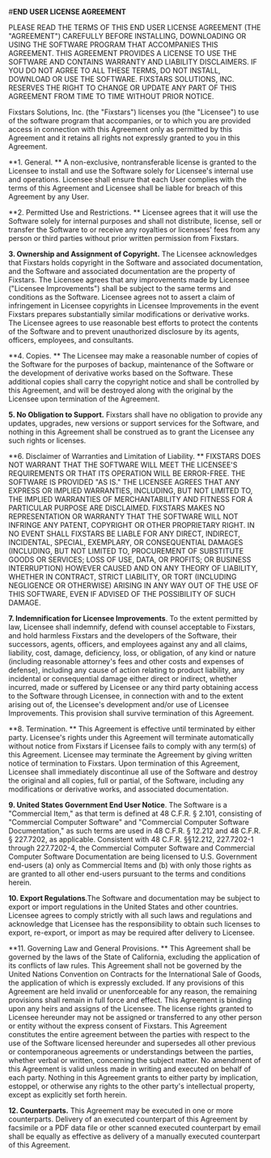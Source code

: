 #**END USER LICENSE AGREEMENT**

PLEASE READ THE TERMS OF THIS END USER LICENSE AGREEMENT (THE &quot;AGREEMENT&quot;) CAREFULLY BEFORE INSTALLING, DOWNLOADING OR USING THE SOFTWARE PROGRAM THAT ACCOMPANIES THIS AGREEMENT. THIS AGREEMENT PROVIDES A LICENSE TO USE THE SOFTWARE AND CONTAINS WARRANTY AND LIABILITY DISCLAIMERS.  IF YOU DO NOT AGREE TO ALL THESE TERMS, DO NOT INSTALL, DOWNLOAD OR USE THE SOFTWARE. FIXSTARS SOLUTIONS, INC. RESERVES THE RIGHT TO CHANGE OR UPDATE ANY PART OF THIS AGREEMENT FROM TIME TO TIME WITHOUT PRIOR NOTICE.

Fixstars Solutions, Inc. (the &quot;Fixstars&quot;) licenses you (the &quot;Licensee&quot;) to use of the software program that accompanies, or to which you are provided access in connection with this Agreement only as permitted by this Agreement and it retains all rights not expressly granted to you in this Agreement.

**1.  General.  ** A non-exclusive, nontransferable license is granted to the Licensee to install and use the Software solely for Licensee&#39;s internal use and operations. Licensee shall ensure that each User complies with the terms of this Agreement and Licensee shall be liable for breach of this Agreement by any User.

**2.  Permitted Use and Restrictions.  ** Licensee agrees that it will use the Software solely for internal purposes and shall not distribute, license, sell or transfer the Software to or receive any royalties or licensees&#39; fees from any person or third parties without prior written permission from Fixstars.

**3.  Ownership and Assignment of Copyright.**  The Licensee acknowledges that Fixstars holds copyright in the Software and associated documentation, and the Software and associated documentation are the property of Fixstars.  The Licensee agrees that any improvements made by Licensee (&quot;Licensee Improvements&quot;) shall be subject to the same terms and conditions as the Software.  Licensee agrees not to assert a claim of infringement in Licensee copyrights in Licensee Improvements in the event Fixstars prepares substantially similar modifications or derivative works.  The Licensee agrees to use reasonable best efforts to protect the contents of the Software and to prevent unauthorized disclosure by its agents, officers, employees, and consultants.

**4.  Copies.  ** The Licensee may make a reasonable number of copies of the Software for the purposes of backup, maintenance of the Software or the development of derivative works based on the Software.  These additional copies shall carry the copyright notice and shall be controlled by this Agreement, and will be destroyed along with the original by the Licensee upon termination of the Agreement.

**5. No Obligation to Support.**  Fixstars shall have no obligation to provide any updates, upgrades, new versions or support services for the Software, and nothing in this Agreement shall be construed as to grant the Licensee any such rights or licenses.

**6.  Disclaimer of Warranties and Limitation of Liability.  ** FIXSTARS DOES NOT WARRANT THAT THE SOFTWARE WILL MEET THE LICENSEE&#39;S REQUIREMENTS OR THAT ITS OPERATION WILL BE ERROR-FREE. THE SOFTWARE IS PROVIDED &quot;AS IS.&quot; THE LICENSEE AGREES THAT ANY EXPRESS OR IMPLIED WARRANTIES, INCLUDING, BUT NOT LIMITED TO, THE IMPLIED WARRANTIES OF MERCHANTABILITY AND FITNESS FOR A PARTICULAR PURPOSE ARE DISCLAIMED.  FIXSTARS MAKES NO REPRESENTATION OR WARRANTY THAT THE SOFTWARE WILL NOT INFRINGE ANY PATENT, COPYRIGHT OR OTHER PROPRIETARY RIGHT.  IN NO EVENT SHALL FIXSTARS BE LIABLE FOR ANY DIRECT, INDIRECT, INCIDENTAL, SPECIAL, EXEMPLARY, OR CONSEQUENTIAL DAMAGES (INCLUDING, BUT NOT LIMITED TO, PROCUREMENT OF SUBSTITUTE GOODS OR SERVICES; LOSS OF USE, DATA, OR PROFITS; OR BUSINESS INTERRUPTION) HOWEVER CAUSED AND ON ANY THEORY OF LIABILITY, WHETHER IN CONTRACT, STRICT LIABILITY, OR TORT (INCLUDING NEGLIGENCE OR OTHERWISE) ARISING IN ANY WAY OUT OF THE USE OF THIS SOFTWARE, EVEN IF ADVISED OF THE POSSIBILITY OF SUCH DAMAGE.

**7.  Indemnification for Licensee Improvements**.  To the extent permitted by law, Licensee shall indemnify, defend with counsel acceptable to Fixstars, and hold harmless Fixstars and the developers of the Software, their successors, agents, officers, and employees against any and all claims, liability, cost, damage, deficiency, loss, or obligation, of any kind or nature (including reasonable attorney&#39;s fees and other costs and expenses of defense), including any cause of action relating to product liability, any incidental or consequential damage either direct or indirect, whether incurred, made or suffered by Licensee or any third party obtaining access to the Software through Licensee, in connection with and to the extent arising out of, the Licensee&#39;s development and/or use of Licensee Improvements. This provision shall survive termination of this Agreement.

**8.  Termination.  ** This Agreement is effective until terminated by either party.  Licensee&#39;s rights under this Agreement will terminate automatically without notice from Fixstars if Licensee fails to comply with any term(s) of this Agreement.  Licensee may terminate the Agreement by giving written notice of termination to Fixstars.  Upon termination of this Agreement, Licensee shall immediately discontinue all use of the Software and destroy the original and all copies, full or partial, of the Software, including any modifications or derivative works, and associated documentation.

**9. United States Government End User Notice**.  The Software is a &quot;Commercial Item,&quot; as that term is defined at 48 C.F.R. § 2.101, consisting of &quot;Commercial Computer Software&quot; and &quot;Commercial Computer Software Documentation,&quot; as such terms are used in 48 C.F.R. § 12.212 and 48 C.F.R. § 227.7202, as applicable. Consistent with 48 C.F.R. §§12.212, 227.7202-1 through 227.7202-4, the Commercial Computer Software and Commercial Computer Software Documentation are being licensed to U.S. Government end-users (a) only as Commercial Items and (b) with only those rights as are granted to all other end-users pursuant to the terms and conditions herein.

**10. Export Regulations**.The Software and documentation may be subject to export or import regulations in the United States and other countries. Licensee agrees to comply strictly with all such laws and regulations and acknowledge that Licensee has the responsibility to obtain such licenses to export, re-export, or import as may be required after delivery to Licensee.

**11.  Governing Law and General Provisions.  ** This Agreement shall be governed by the laws of the State of California, excluding the application of its conflicts of law rules.  This Agreement shall not be governed by the United Nations Convention on Contracts for the International Sale of Goods, the application of which is expressly excluded.  If any provisions of this Agreement are held invalid or unenforceable for any reason, the remaining provisions shall remain in full force and effect.  This Agreement is binding upon any heirs and assigns of the Licensee.  The license rights granted to Licensee hereunder may not be assigned or transferred to any other person or entity without the express consent of Fixstars.  This Agreement constitutes the entire agreement between the parties with respect to the use of the Software licensed hereunder and supersedes all other previous or contemporaneous agreements or understandings between the parties, whether verbal or written, concerning the subject matter.  No amendment of this Agreement is valid unless made in writing and executed on behalf of each party.  Nothing in this Agreement grants to either party by implication, estoppel, or otherwise any rights to the other party&#39;s intellectual property, except as explicitly set forth herein.

**12. Counterparts.** This Agreement may be executed in one or more counterparts.  Delivery of an executed counterpart of this Agreement by facsimile or a PDF data file or other scanned executed counterpart by email shall be equally as effective as delivery of a manually executed counterpart of this Agreement.
